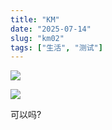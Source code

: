 ```yaml
---
title: "KM"
date: "2025-07-14"
slug: "km02"
tags: ["生活", "测试"]
---
```

![](https://prod-files-secure.s3.us-west-2.amazonaws.com/112d0858-5090-4d34-a606-b75eb8d65fd2/2c440099-43fe-48d8-8b77-f88fb0d68c3e/1000201192.jpg?X-Amz-Algorithm=AWS4-HMAC-SHA256&X-Amz-Content-Sha256=UNSIGNED-PAYLOAD&X-Amz-Credential=ASIAZI2LB4665N54TBG6%2F20250724%2Fus-west-2%2Fs3%2Faws4_request&X-Amz-Date=20250724T113127Z&X-Amz-Expires=3600&X-Amz-Security-Token=IQoJb3JpZ2luX2VjEAMaCXVzLXdlc3QtMiJHMEUCIB7zNNcSsZILYwPySji2zNgWpILJk347GeFY3sUVQ39BAiEA91Gu%2FYcIkOxUaHmrSyONaY2Bv8Pw8Dl1SqKIgPCTNkcq%2FwMILBAAGgw2Mzc0MjMxODM4MDUiDD72KfL%2FWMDxeqX7CyrcAxIZ25kEZc69JLpORtbUtr2o8YV14JndOowwC2DG0kiSleVCelFAiBDUCFwbF9rdgyKwpkO3Jmn3dBXMB7P9ZY3XAqkRaDP%2FKOTe%2FLYWfJvCoBFKClNPitCRbgrag2Wx3k3QaFqwe8seTeQeJ31DHqBT1%2BuomAfnb3Ta9oIoHlhCu10JKCIJCjvcMD87krMBnQMsrqCICeULcKm6PyOjPlJby950IomN%2BogQbf1qg5ya0CMhFxkuBUUrP9gxtm7rUm9BTAcEqhhyU3sta23G7p6%2BiU8GNEQOncwk5LUrEDe63yBS7X9Gw31HYTj8Dia%2BiB2%2BF8G5Th4Hujz%2BV4VnSEc%2BZqCbVND3xL5NXRfaKaJPG8EQ%2B4Q8%2BY3T39j1V7oyZd7eEyHYIXCri26dan1FJ9O5GZhgqeWfijqeRrG7O9Ymn%2F23EJpSsJkQ50kqzm%2BSa7%2BoerYa3OdbtRYXfRJVHpot6y%2F%2Ba8P6rHv%2BGCLzb1wpedMGSp179B194GpEpHOptN4rx7wATmuP1%2BShOAiK3CWaZ8bBNN5KRzFd2ktWS4fr5AhUtv2wTyixvCTCLvPYeezs3hKYpKQEI27NZ9hVVEUP4vPSysOP4jwNyDOLDGhkIjtai4%2FVglLIcugEMLWbiMQGOqUBG5o0bxddXPKscMEdJ96Y8JeI6kyRTgR9owhlsk%2Fd5eWYGcCJiaxTo1ZD%2F0RuC5Purx9G6buyGBInjV%2FnbJAMmrCoLJ%2Fic39k0JL%2BovDb9EXWIVuKClf86eHLLL0uf5YYk5M5%2FcMrk66Ouwfu8Rn2eyJZU%2F3ujG6T%2B5upNYKcsIWi0ynPkkqVUehdT0T%2FUFcoI00q7tF5bOQHoMKLBGTCe1zZxjnf&X-Amz-Signature=e7dafb00ffd794e5610c432e7c00134bc2a433ce5228f920d60725e4be37cc56&X-Amz-SignedHeaders=host&x-amz-checksum-mode=ENABLED&x-id=GetObject)


![](https://prod-files-secure.s3.us-west-2.amazonaws.com/112d0858-5090-4d34-a606-b75eb8d65fd2/fff59916-a50b-483b-9213-038d5e566803/1000200739.png?X-Amz-Algorithm=AWS4-HMAC-SHA256&X-Amz-Content-Sha256=UNSIGNED-PAYLOAD&X-Amz-Credential=ASIAZI2LB4665N54TBG6%2F20250724%2Fus-west-2%2Fs3%2Faws4_request&X-Amz-Date=20250724T113127Z&X-Amz-Expires=3600&X-Amz-Security-Token=IQoJb3JpZ2luX2VjEAMaCXVzLXdlc3QtMiJHMEUCIB7zNNcSsZILYwPySji2zNgWpILJk347GeFY3sUVQ39BAiEA91Gu%2FYcIkOxUaHmrSyONaY2Bv8Pw8Dl1SqKIgPCTNkcq%2FwMILBAAGgw2Mzc0MjMxODM4MDUiDD72KfL%2FWMDxeqX7CyrcAxIZ25kEZc69JLpORtbUtr2o8YV14JndOowwC2DG0kiSleVCelFAiBDUCFwbF9rdgyKwpkO3Jmn3dBXMB7P9ZY3XAqkRaDP%2FKOTe%2FLYWfJvCoBFKClNPitCRbgrag2Wx3k3QaFqwe8seTeQeJ31DHqBT1%2BuomAfnb3Ta9oIoHlhCu10JKCIJCjvcMD87krMBnQMsrqCICeULcKm6PyOjPlJby950IomN%2BogQbf1qg5ya0CMhFxkuBUUrP9gxtm7rUm9BTAcEqhhyU3sta23G7p6%2BiU8GNEQOncwk5LUrEDe63yBS7X9Gw31HYTj8Dia%2BiB2%2BF8G5Th4Hujz%2BV4VnSEc%2BZqCbVND3xL5NXRfaKaJPG8EQ%2B4Q8%2BY3T39j1V7oyZd7eEyHYIXCri26dan1FJ9O5GZhgqeWfijqeRrG7O9Ymn%2F23EJpSsJkQ50kqzm%2BSa7%2BoerYa3OdbtRYXfRJVHpot6y%2F%2Ba8P6rHv%2BGCLzb1wpedMGSp179B194GpEpHOptN4rx7wATmuP1%2BShOAiK3CWaZ8bBNN5KRzFd2ktWS4fr5AhUtv2wTyixvCTCLvPYeezs3hKYpKQEI27NZ9hVVEUP4vPSysOP4jwNyDOLDGhkIjtai4%2FVglLIcugEMLWbiMQGOqUBG5o0bxddXPKscMEdJ96Y8JeI6kyRTgR9owhlsk%2Fd5eWYGcCJiaxTo1ZD%2F0RuC5Purx9G6buyGBInjV%2FnbJAMmrCoLJ%2Fic39k0JL%2BovDb9EXWIVuKClf86eHLLL0uf5YYk5M5%2FcMrk66Ouwfu8Rn2eyJZU%2F3ujG6T%2B5upNYKcsIWi0ynPkkqVUehdT0T%2FUFcoI00q7tF5bOQHoMKLBGTCe1zZxjnf&X-Amz-Signature=cfab444fe8b188c72f83bedad4e8f932c0ab58a02266c1b1a77c39f167e2f092&X-Amz-SignedHeaders=host&x-amz-checksum-mode=ENABLED&x-id=GetObject)


可以吗?

